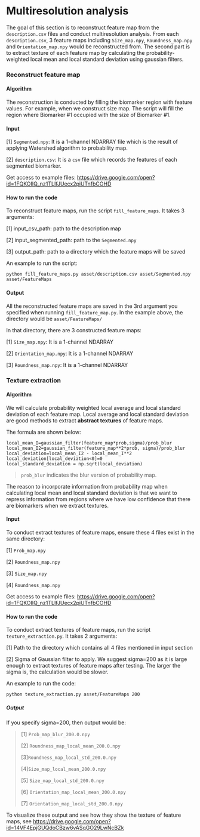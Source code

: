 # Multiresolution analysis

The goal of this section is to reconstruct feature map from the `description.csv` files and conduct multiresolution analysis. From each `description.csv`, 3 feature maps including `Size_map.npy`, `Roundness_map.npy` and `Orientation_map.npy` would be reconstructed from.  The second part is to extract texture of each feature map by calculating the probability-weighted local mean and local standard deviation using gaussian filters.

### Reconstruct feature map

#### Algorithm

The reconstruction is conducted by filling the biomarker region with feature values. For example, when we construct size map. The script will fill the region where Biomarker #1 occupied with the size of Biomarker #1.

#### Input

[1] `Segmented.npy`: It is  a 1-channel NDARRAY file which is the result of applying Watershed algorithm to probability map. 

[2] `description.csv`:  It is a `csv` file which records the features of each segmented biomarker.

Get access to example files: https://drive.google.com/open?id=1FQKOIIQ_nz1TLIfJUecx2piUTnfbCOHD

#### How to run the code

To  reconstruct feature maps, run the script `fill_feature_maps`. It takes 3 arguments:

[1] input_csv_path: path to the description map

[2] input_segmented_path: path to the `Segmented.npy`

[3] output_path: path to a directory which the feature maps will be saved

An example to run the script:

```
python fill_feature_maps.py asset/description.csv asset/Segmented.npy asset/FeatureMaps 
```

#### Output

All the reconstructed feature maps are saved in the 3rd argument you specified when running `fill_feature_map.py`. In the example above, the directory would be `asset/FeatureMaps/`

In that directory, there are 3 constructed feature maps:

[1] `Size_map.npy`: It is a 1-channel NDARRAY

[2] `Orientation_map.npy`: It is a 1-channel NDARRAY

[3] `Roundness_map.npy`: It is a 1-channel NDARRAY



### Texture extraction

#### Algorithm

We will calculate probability weighted local average and local standard deviation of each feature map. Local average and local standard deviation are good methods to extract **abstract textures** of feature maps.

The formula are shown below:

```
local_mean_I=gaussian_filter(feature_map*prob,sigma)/prob_blur
local_mean_I2=gaussian_filter(feature_map**2*prob, sigma)/prob_blur
local_deviation=local_mean_I2 - local_mean_I**2
local_deviation[local_deviation<0]=0
local_standard_deviation = np.sqrt(local_deviation)
```

>  `prob_blur` indicates the blur version of probability map.

The reason to incorporate information from probability map when calculating local mean and local standard deviation is that we want to repress information from regions where we have low confidence that there are biomarkers when we extract textures.

#### Input

To conduct extract textures of feature maps, ensure these 4 files exist in the same directory:

[1] `Prob_map.npy`

[2] `Roundness_map.npy`

[3] `Size_map.npy`

[4] `Roundness_map.npy`

Get access to example files: https://drive.google.com/open?id=1FQKOIIQ_nz1TLIfJUecx2piUTnfbCOHD

#### How to run the code

To conduct extract textures of feature maps, run the script `texture_extraction.py`. It takes  2 arguments:

[1] Path to the directory which contains all 4 files mentioned in input section

[2] Sigma of Gaussian filter to apply. We suggest sigma=200 as it is large enough to extract textures of feature maps after testing. The larger the sigma is, the calculation would be slower.

An example to run the code:

```
python texture_extraction.py asset/FeatureMaps 200
```

##### Output

If you specify sigma=200, then output would be:

>  [1] `Prob_map_blur_200.0.npy`
>
> [2] `Roundness_map_local_mean_200.0.npy`
>
> [3]`Roundness_map_local_std_200.0.npy`
>
> [4]`Size_map_local_mean_200.0.npy`
>
> [5] `Size_map_local_std_200.0.npy`
>
> [6] `Orientation_map_local_mean_200.0.npy`
>
> [7] `Orientation_map_local_std_200.0.npy`



To visualize these output and see how they show the texture of feature maps, see https://drive.google.com/open?id=14VF4EpjGUQdoCBzw6vASqGO29LwNcBZk

